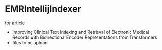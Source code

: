 # EMRIntellijIndexer
for article
- Improving Clinical Text Indexing and Retrieval of Electronic Medical Records with Bidirectional Encoder Representations from Transformers
- files to be upload
